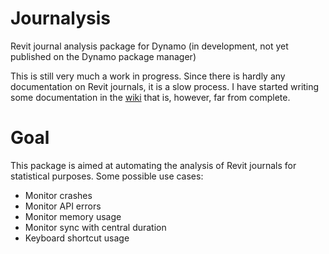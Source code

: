# Journalysis
Revit journal analysis package for Dynamo (in development, not yet published on the Dynamo package manager)

This is still very much a work in progress. Since there is hardly any documentation on Revit journals, it is a slow process. I have started writing some documentation in the [wiki](https://github.com/andydandy74/Journalysis/wiki) that is, however, far from complete.

# Goal
This package is aimed at automating the analysis of Revit journals for statistical purposes. Some possible use cases:
- Monitor crashes
- Monitor API errors
- Monitor memory usage
- Monitor sync with central duration
- Keyboard shortcut usage
